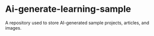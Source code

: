 # Ai-generate-learning-sample
A repository used to store AI-generated sample projects, articles, and images.
